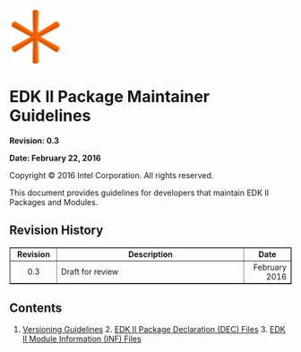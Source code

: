 ![](media/favicon-96x96.png)

EDK II Package Maintainer Guidelines
=======



**Revision: 0.3**

**Date: February 22, 2016**

Copyright &copy; 2016 Intel Corporation. All rights reserved.

This document provides guidelines for developers that maintain EDK II Packages and Modules.


Revision History
----------------

<table border=1>
<tr>
<td align="center" width="15%"><b>Revision</b></td>
<td align="center"width="60%"><b>Description</b></td>
<td align="center" width="15%"><b>Date</b></td>
</tr>
<tr>
<td align="center">0.3</td>
<td align="left">Draft for review</td>
<td align="right">February 2016</td>
</tr>
</table>

Contents
--------

1. [Versioning Guidelines](VersionGuidelines.md)
    2. [EDK II Package Declaration (DEC) Files](edk2_dec_files.md)
    3. [EDK II Module Information (INF) Files](edk2_inf_files.md)


 